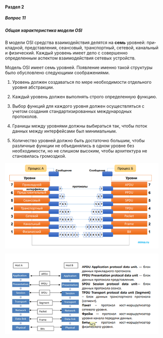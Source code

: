#### Раздел 2

##### Вопрос 11

##### Общая характеристика модели OSI

В модели OSI  средства взаимодействия делятся на **семь** уровней: при­кладной, представления, сеансовый, транспортный, сетевой, канальный и физи­ческий. Каждый уровень имеет дело с совершенно определенным аспектом взаи­модействия сетевых устройств.

Модель OSI имеет семь уровней. Появление именно такой структуры было обусловлено следующими соображениями.

1. Уровень должен создаваться по мере необходимости отдельного уровня абстракции.

2. Каждый уровень должен выполнять строго определенную функцию.

3. Выбор функций для каждого уровня должен осуществляться с учетом создания стандартизированных международных протоколов.

4. Границы между уровнями должны выбираться так, чтобы поток данных между интерфейсами был минимальным.

5. Количество уровней должно быть достаточно большим, чтобы различные функции не объединялись в одном уровне без необходимости, но не слишком высоким, чтобы архитектура не становилась громоздкой.

![image-20220621185324528](Answer_2_11/image-20220621185324528.png)

![image-20220621185338637](Answer_2_11/image-20220621185338637.png)
